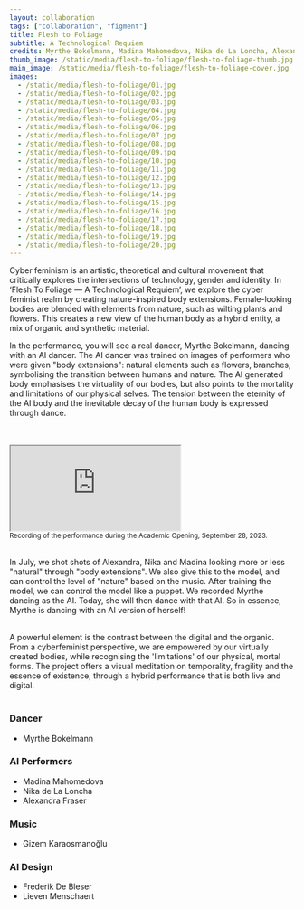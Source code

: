 ```yaml
---
layout: collaboration
tags: ["collaboration", "figment"]
title: Flesh to Foliage
subtitle: A Technological Requiem
credits: Myrthe Bokelmann, Madina Mahomedova, Nika de La Loncha, Alexandra Fraser, Gizem Karaosmanoğlu, Frederik De Bleser, Lieven Menschaert
thumb_image: /static/media/flesh-to-foliage/flesh-to-foliage-thumb.jpg
main_image: /static/media/flesh-to-foliage/flesh-to-foliage-cover.jpg
images:
  - /static/media/flesh-to-foliage/01.jpg
  - /static/media/flesh-to-foliage/02.jpg
  - /static/media/flesh-to-foliage/03.jpg
  - /static/media/flesh-to-foliage/04.jpg
  - /static/media/flesh-to-foliage/05.jpg
  - /static/media/flesh-to-foliage/06.jpg
  - /static/media/flesh-to-foliage/07.jpg
  - /static/media/flesh-to-foliage/08.jpg
  - /static/media/flesh-to-foliage/09.jpg
  - /static/media/flesh-to-foliage/10.jpg
  - /static/media/flesh-to-foliage/11.jpg
  - /static/media/flesh-to-foliage/12.jpg
  - /static/media/flesh-to-foliage/13.jpg
  - /static/media/flesh-to-foliage/14.jpg
  - /static/media/flesh-to-foliage/15.jpg
  - /static/media/flesh-to-foliage/16.jpg
  - /static/media/flesh-to-foliage/17.jpg
  - /static/media/flesh-to-foliage/18.jpg
  - /static/media/flesh-to-foliage/19.jpg
  - /static/media/flesh-to-foliage/20.jpg
---
```

Cyber feminism is an artistic, theoretical and cultural movement that critically explores the intersections of technology, gender and identity. In ‘Flesh To Foliage — A Technological Requiem’, we explore the cyber feminist realm by creating nature-inspired body extensions. Female-looking bodies are blended with elements from nature, such as wilting plants and flowers. This creates a new view of the human body as a hybrid entity, a mix of organic and synthetic material. 

In the performance, you will see a real dancer, Myrthe Bokelmann, dancing with an AI dancer. The AI dancer was trained on images of performers who were given "body extensions": natural elements such as flowers, branches, symbolising the transition between humans and nature. The AI generated body emphasises the virtuality of our bodies, but also points to the mortality and limitations of our physical selves. The tension between the eternity of the AI body and the inevitable decay of the human body is expressed through dance.

<br>
<br>
<div class="embed-responsive embed-responsive-16by9">
  <iframe class="embed-responsive-item" src="https://www.youtube.com/embed/lrJZc3mONKI"></iframe>
</div>
<small>Recording of the performance during the Academic Opening, September 28, 2023.</small>
<br><br>

In July, we shot shots of Alexandra, Nika and Madina looking more or less "natural" through "body extensions". We also give this to the model, and can control the level of "nature" based on the music. After training the model, we can control the model like a puppet. We recorded Myrthe dancing as the AI. Today, she will then dance with that AI. So in essence, Myrthe is dancing with an AI version of herself!
<br><br>

A powerful element is the contrast between the digital and the organic. From a cyberfeminist perspective, we are empowered by our virtually created bodies, while recognising the 'limitations' of our physical, mortal forms. The project offers a visual meditation on temporality, fragility and the essence of existence, through a hybrid performance that is both live and digital.
<br>
<br>

### Dancer
- Myrthe Bokelmann

### AI Performers
- Madina Mahomedova
- Nika de La Loncha
- Alexandra Fraser

### Music
- Gizem Karaosmanoğlu

### AI Design
- Frederik De Bleser
- Lieven Menschaert
